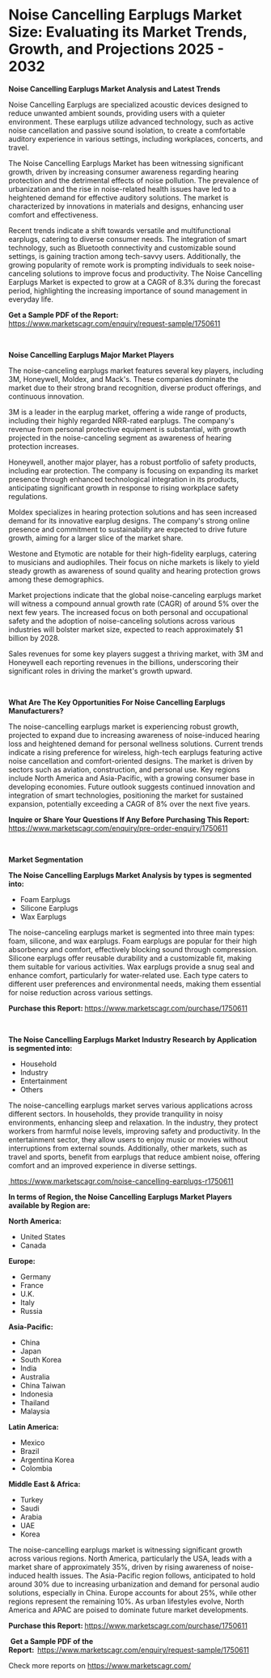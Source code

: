 <p><h1>Noise Cancelling Earplugs Market Size: Evaluating its Market Trends, Growth, and Projections 2025 - 2032</h1></p><p><strong>Noise Cancelling Earplugs Market Analysis and Latest Trends</strong></p>
<p><p>Noise Cancelling Earplugs are specialized acoustic devices designed to reduce unwanted ambient sounds, providing users with a quieter environment. These earplugs utilize advanced technology, such as active noise cancellation and passive sound isolation, to create a comfortable auditory experience in various settings, including workplaces, concerts, and travel.</p><p>The Noise Cancelling Earplugs Market has been witnessing significant growth, driven by increasing consumer awareness regarding hearing protection and the detrimental effects of noise pollution. The prevalence of urbanization and the rise in noise-related health issues have led to a heightened demand for effective auditory solutions. The market is characterized by innovations in materials and designs, enhancing user comfort and effectiveness.</p><p>Recent trends indicate a shift towards versatile and multifunctional earplugs, catering to diverse consumer needs. The integration of smart technology, such as Bluetooth connectivity and customizable sound settings, is gaining traction among tech-savvy users. Additionally, the growing popularity of remote work is prompting individuals to seek noise-canceling solutions to improve focus and productivity. The Noise Cancelling Earplugs Market is expected to grow at a CAGR of 8.3% during the forecast period, highlighting the increasing importance of sound management in everyday life.</p></p>
<p><strong>Get a Sample PDF of the Report:&nbsp;</strong> <a href="https://www.marketscagr.com/enquiry/request-sample/1750611?utm_campaign=2336&utm_medium=2&utm_source=Github&utm_content=ia&utm_term=07022025&utm_id=noise-cancelling-earplugs">https://www.marketscagr.com/enquiry/request-sample/1750611</a></p>
<p>&nbsp;</p>
<p><strong>Noise Cancelling Earplugs Major Market Players</strong></p>
<p><p>The noise-canceling earplugs market features several key players, including 3M, Honeywell, Moldex, and Mack's. These companies dominate the market due to their strong brand recognition, diverse product offerings, and continuous innovation.</p><p>3M is a leader in the earplug market, offering a wide range of products, including their highly regarded NRR-rated earplugs. The company's revenue from personal protective equipment is substantial, with growth projected in the noise-canceling segment as awareness of hearing protection increases.</p><p>Honeywell, another major player, has a robust portfolio of safety products, including ear protection. The company is focusing on expanding its market presence through enhanced technological integration in its products, anticipating significant growth in response to rising workplace safety regulations.</p><p>Moldex specializes in hearing protection solutions and has seen increased demand for its innovative earplug designs. The company's strong online presence and commitment to sustainability are expected to drive future growth, aiming for a larger slice of the market share.</p><p>Westone and Etymotic are notable for their high-fidelity earplugs, catering to musicians and audiophiles. Their focus on niche markets is likely to yield steady growth as awareness of sound quality and hearing protection grows among these demographics.</p><p>Market projections indicate that the global noise-canceling earplugs market will witness a compound annual growth rate (CAGR) of around 5% over the next few years. The increased focus on both personal and occupational safety and the adoption of noise-canceling solutions across various industries will bolster market size, expected to reach approximately $1 billion by 2028.</p><p>Sales revenues for some key players suggest a thriving market, with 3M and Honeywell each reporting revenues in the billions, underscoring their significant roles in driving the market's growth upward.</p></p>
<p>&nbsp;</p>
<p><strong>What Are The Key Opportunities For Noise Cancelling Earplugs Manufacturers?</strong></p>
<p><p>The noise-cancelling earplugs market is experiencing robust growth, projected to expand due to increasing awareness of noise-induced hearing loss and heightened demand for personal wellness solutions. Current trends indicate a rising preference for wireless, high-tech earplugs featuring active noise cancellation and comfort-oriented designs. The market is driven by sectors such as aviation, construction, and personal use. Key regions include North America and Asia-Pacific, with a growing consumer base in developing economies. Future outlook suggests continued innovation and integration of smart technologies, positioning the market for sustained expansion, potentially exceeding a CAGR of 8% over the next five years.</p></p>
<p><strong>Inquire or Share Your Questions If Any Before Purchasing This Report:</strong> <a href="https://www.marketscagr.com/enquiry/pre-order-enquiry/1750611?utm_campaign=2336&utm_medium=2&utm_source=Github&utm_content=ia&utm_term=07022025&utm_id=noise-cancelling-earplugs">https://www.marketscagr.com/enquiry/pre-order-enquiry/1750611</a></p>
<p>&nbsp;</p>
<p><strong>Market Segmentation</strong></p>
<p><strong>The Noise Cancelling Earplugs Market Analysis by types is segmented into:</strong></p>
<p><ul><li>Foam Earplugs</li><li>Silicone Earplugs</li><li>Wax Earplugs</li></ul></p>
<p><p>The noise-canceling earplugs market is segmented into three main types: foam, silicone, and wax earplugs. Foam earplugs are popular for their high absorbency and comfort, effectively blocking sound through compression. Silicone earplugs offer reusable durability and a customizable fit, making them suitable for various activities. Wax earplugs provide a snug seal and enhance comfort, particularly for water-related use. Each type caters to different user preferences and environmental needs, making them essential for noise reduction across various settings.</p></p>
<p><strong>Purchase this Report:&nbsp;</strong><a href="https://www.marketscagr.com/purchase/1750611?utm_campaign=2336&utm_medium=2&utm_source=Github&utm_content=ia&utm_term=07022025&utm_id=noise-cancelling-earplugs">https://www.marketscagr.com/purchase/1750611</a></p>
<p>&nbsp;</p>
<p><strong>The Noise Cancelling Earplugs Market Industry Research by Application is segmented into:</strong></p>
<p><ul><li>Household</li><li>Industry</li><li>Entertainment</li><li>Others</li></ul></p>
<p><p>The noise-cancelling earplugs market serves various applications across different sectors. In households, they provide tranquility in noisy environments, enhancing sleep and relaxation. In the industry, they protect workers from harmful noise levels, improving safety and productivity. In the entertainment sector, they allow users to enjoy music or movies without interruptions from external sounds. Additionally, other markets, such as travel and sports, benefit from earplugs that reduce ambient noise, offering comfort and an improved experience in diverse settings.</p></p>
<p><a href="https://www.marketscagr.com/noise-cancelling-earplugs-r1750611?utm_campaign=2336&utm_medium=2&utm_source=Github&utm_content=ia&utm_term=07022025&utm_id=noise-cancelling-earplugs">&nbsp;https://www.marketscagr.com/noise-cancelling-earplugs-r1750611</a></p>
<p><strong>In terms of Region, the Noise Cancelling Earplugs Market Players available by Region are:</strong></p>
<p>
    <p> <strong> North America: </strong>
        <ul>
            <li>United States</li>
            <li>Canada</li>
        </ul>
        </p> 
    <p> <strong> Europe: </strong>
        <ul>
            <li>Germany</li>
            <li>France</li>
            <li>U.K.</li>
            <li>Italy</li>
            <li>Russia</li>
        </ul>
        </p> 
    <p> <strong> Asia-Pacific: </strong>
        <ul>
            <li>China</li>
            <li>Japan</li>
            <li>South Korea</li>
            <li>India</li>
            <li>Australia</li>
            <li>China Taiwan</li>
            <li>Indonesia</li>
            <li>Thailand</li>
            <li>Malaysia</li>
        </ul>
        </p> 
    <p> <strong> Latin America: </strong>
        <ul>
            <li>Mexico</li>
            <li>Brazil</li>
            <li>Argentina Korea</li>
            <li>Colombia</li>
        </ul>
        </p> 
    <p> <strong> Middle East & Africa: </strong>
        <ul>
            <li>Turkey</li>
            <li>Saudi</li>
            <li>Arabia</li>
            <li>UAE</li>
            <li>Korea</li>
        </ul>
    </p>
    </p>
<p><p>The noise-cancelling earplugs market is witnessing significant growth across various regions. North America, particularly the USA, leads with a market share of approximately 35%, driven by rising awareness of noise-induced health issues. The Asia-Pacific region follows, anticipated to hold around 30% due to increasing urbanization and demand for personal audio solutions, especially in China. Europe accounts for about 25%, while other regions represent the remaining 10%. As urban lifestyles evolve, North America and APAC are poised to dominate future market developments.</p></p>
<p><strong>Purchase this Report: </strong><a href="https://www.marketscagr.com/purchase/1750611?utm_campaign=2336&utm_medium=2&utm_source=Github&utm_content=ia&utm_term=07022025&utm_id=noise-cancelling-earplugs">https://www.marketscagr.com/purchase/1750611</a></p>
<p>&nbsp;<strong>Get a Sample PDF of the Report:&nbsp;&nbsp;</strong><a href="https://www.marketscagr.com/enquiry/request-sample/1750611?utm_campaign=2336&utm_medium=2&utm_source=Github&utm_content=ia&utm_term=07022025&utm_id=noise-cancelling-earplugs">https://www.marketscagr.com/enquiry/request-sample/1750611</a></p>
<p><strong></strong></p>
<p>Check more reports on <a href="https://www.marketscagr.com/?utm_campaign=2336&utm_medium=2&utm_source=Github&utm_content=ia&utm_term=07022025&utm_id=noise-cancelling-earplugs">https://www.marketscagr.com/</a></p>